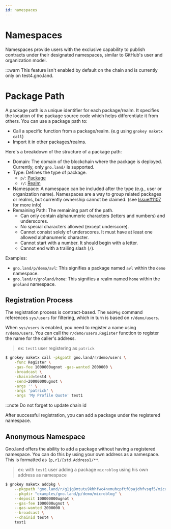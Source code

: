 ```yaml
---
id: namespaces
---
```


# Namespaces

Namespaces provide users with the exclusive capability to publish contracts under their designated namespaces,
similar to GitHub's user and organization model.

:::warn This feature isn't enabled by default on the chain and is currently only on test4.gno.land.

# Package Path

A package path is a unique identifier for each package/realm. It specifies the location of the package source
code which helps differentiate it from others. You can use a package path to:

- Call a specific function from a package/realm. (e.g using `gnokey maketx call`)
- Import it in other packages/realms.

Here's a breakdown of the structure of a package path:

- Domain: The domain of the blockchain where the package is deployed. Currently, only `gno.land/` is supported.
- Type: Defines the type of package.
    - `p/`: [Package](packages.md)
    - `r/`: [Realm](realms.md)
- Namespace: A namespace can be included after the type (e.g., user or organization name). Namespaces are a
  way to group related packages or realms, but currently ownership cannot be claimed. (see 
  [Issue#1107](https://github.com/gnolang/gno/issues/1107) for more info)
- Remaining Path: The remaining part of the path.
    - Can only contain alphanumeric characters (letters and numbers) and underscores.
    - No special characters allowed (except underscore).
    - Cannot consist solely of underscores. It must have at least one allowed alphanumeric character.
    - Cannot start with a number. It should begin with a letter.
    - Cannot end with a trailing slash (`/`).

Examples:

- `gno.land/p/demo/avl`: This signifies a package named `avl` within the `demo` namespace.
- `gno.land/r/gnoland/home`: This signifies a realm named `home` within the `gnoland` namespace.

## Registration Process

The registration process is contract-based. The `AddPkg` command references
`sys/users` for filtering, which in turn is based on `r/demo/users`.

When `sys/users` is enabled, you need to register a name using `r/demo/users`. You can call the
`r/demo/users.Register` function to register the name for the caller's address.

> ex: `test1` user registering as `patrick`
```bash
$ gnokey maketx call -pkgpath gno.land/r/demo/users \
    -func Register \
    -gas-fee 1000000ugnot -gas-wanted 2000000 \
    -broadcast \
    -chainid=test4 \
    -send=20000000ugnot \
    -args '' \
    -args 'patrick' \
    -args 'My Profile Quote' test1
```

:::note Do not forget to update chain id


After successful registration, you can add a package under the registered namespace.

## Anonymous Namespace

Gno.land offers the ability to add a package without having a registered namespace. 
You can do this by using your own address as a namespace. This is formatted as `{p,r}/{std.Address}/**`. 

> ex:  with `test1` user adding a package `microblog` using his own address as namespace
```bash
$ gnokey maketx addpkg \
    --pkgpath "gno.land/r/g1jg8mtutu9khhfwc4nxmuhcpftf0pajdhfvsqf5/microblog" \
    --pkgdir "examples/gno.land/p/demo/microblog" \
    --deposit 100000000ugnot \
    --gas-fee 1000000ugnot \
    --gas-wanted 2000000 \
    --broadcast \
    --chainid test4 \
    test1
```
